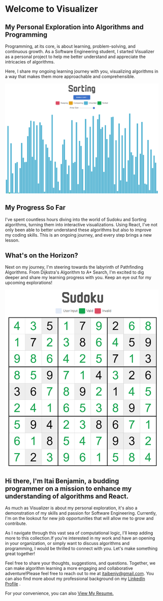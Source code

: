 Welcome to Visualizer
=====================

## My Personal Exploration into Algorithms and Programming

Programming, at its core, is about learning, problem-solving, and continuous growth. As a Software Engineering student, I started Visualizer as a personal project to help me better understand and appreciate the intricacies of algorithms.

Here, I share my ongoing learning journey with you, visualizing algorithms in a way that makes them more approachable and comprehensible.

![Bootstrap Themes](/src/assets/images/Screenshot-Sorting.png)

## My Progress So Far

I've spent countless hours diving into the world of Sudoku and Sorting algorithms, turning them into interactive visualizations. Using React, I've not only been able to better understand these algorithms but also to improve my coding skills. This is an ongoing journey, and every step brings a new lesson.

## What's on the Horizon?

Next on my journey, I'm steering towards the labyrinth of Pathfinding Algorithms. From Dijkstra's Algorithm to A\* Search, I'm excited to dig deeper and share my learning progress with you. Keep an eye out for my upcoming explorations!

![Bootstrap Themes](/src/assets/images/Screenshot-Sudoku.png)

## Hi there, I'm Itai Benjamin, a budding programmer on a mission to enhance my understanding of algorithms and React.

As much as Visualizer is about my personal exploration, it's also a demonstration of my skills and passion for Software Engineering. Currently, I'm on the lookout for new job opportunities that will allow me to grow and contribute.

As I navigate through this vast sea of computational logic, I'll keep adding more to this collection.If you're interested in my work and have an opening in your organization, or simply want to discuss algorithms and programming, I would be thrilled to connect with you. Let's make something great together!

Feel free to share your thoughts, suggestions, and questions. Together, we can make algorithm learning a more engaging and collaborative adventure!Please feel free to reach out to me at itaibenjy@gmail.com. You can also find more about my professional background on my [LinkedIn Profile](https://www.linkedin.com/in/itai-benjamin-66696b250) .

For your convenience, you can also [View My Resume.](/src/assets/CV.pdf)